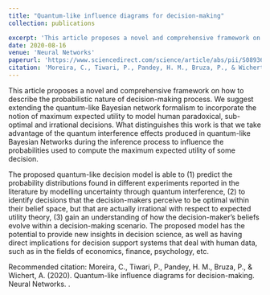 ```yaml
---
title: "Quantum-like influence diagrams for decision-making"
collection: publications

excerpt: 'This article proposes a novel and comprehensive framework on how to describe the probabilistic nature of decision-making process.' 
date: 2020-08-16
venue: 'Neural Networks'
paperurl: 'https://www.sciencedirect.com/science/article/abs/pii/S0893608020302501'
citation: 'Moreira, C., Tiwari, P., Pandey, H. M., Bruza, P., & Wichert, A. (2020). Quantum-like influence diagrams for decision-making. Neural Networks.'
---
```

This article proposes a novel and comprehensive framework on how to describe the probabilistic nature of decision-making process. We suggest extending the quantum-like Bayesian network formalism to incorporate the notion of maximum expected utility to model human paradoxical, sub-optimal and irrational decisions. What distinguishes this work is that we take advantage of the quantum interference effects produced in quantum-like Bayesian Networks during the inference process to influence the probabilities used to compute the maximum expected utility of some decision.

The proposed quantum-like decision model is able to (1) predict the probability distributions found in different experiments reported in the literature by modelling uncertainty through quantum interference, (2) to identify decisions that the decision-makers perceive to be optimal within their belief space, but that are actually irrational with respect to expected utility theory, (3) gain an understanding of how the decision-maker’s beliefs evolve within a decision-making scenario. The proposed model has the potential to provide new insights in decision science, as well as having direct implications for decision support systems that deal with human data, such as in the fields of economics, finance, psychology, etc.




Recommended citation: Moreira, C., Tiwari, P., Pandey, H. M., Bruza, P., & Wichert, A. (2020). Quantum-like influence diagrams for decision-making. Neural Networks.
.
